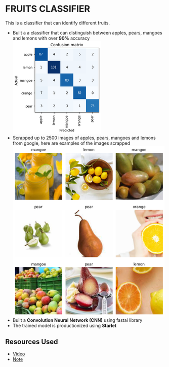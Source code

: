 # FRUITS CLASSIFIER
This is a classifier that can identify different fruits.
* Built a a classifier that can distinguish between apples, pears, mangoes and lemons with over **90%** accuracy
![](confusion_m.png)
* Scrapped up to 2500 images of apples, pears, mangoes and lemons from google, here are examples of the images scrapped
![](fruits.png)
* Built a **Convolution Neural Network (CNN)** using fastai library
* The trained model is productionized using **Starlet** 

## Resources Used
* [Video](https://course.fast.ai/videos/?lesson=1)
* [Note](https://github.com/fastai/course-v3/blob/master/nbs/dl1/lesson1-pets.ipynb)
